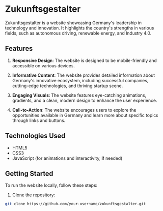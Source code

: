# Zukunftsgestalter

Zukunftsgestalter is a website showcasing Germany's leadership in technology and innovation. It highlights the country's strengths in various fields, such as autonomous driving, renewable energy, and Industry 4.0.

## Features

1. **Responsive Design**: The website is designed to be mobile-friendly and accessible on various devices.

2. **Informative Content**: The website provides detailed information about Germany's innovative ecosystem, including successful companies, cutting-edge technologies, and thriving startup scene.

3. **Engaging Visuals**: The website features eye-catching animations, gradients, and a clean, modern design to enhance the user experience.

4. **Call-to-Action**: The website encourages users to explore the opportunities available in Germany and learn more about specific topics through links and buttons.

## Technologies Used

- HTML5
- CSS3
- JavaScript (for animations and interactivity, if needed)

## Getting Started

To run the website locally, follow these steps:

1. Clone the repository:

```bash
git clone https://github.com/your-username/zukunftsgestalter.git
